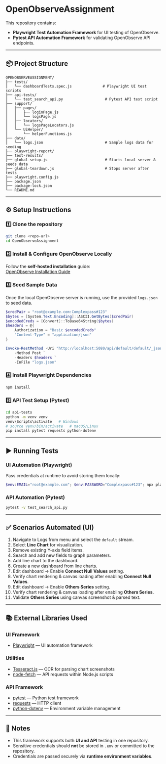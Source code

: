 # OpenObserveAssignment

This repository contains:

- **Playwright Test Automation Framework** for UI testing of OpenObserve.  
- **Pytest API Automation Framework** for validating OpenObserve API endpoints.

---

## 📦 Project Structure

```
OPENOBSERVEASSIGNMENT/
├── tests/
│   └── dashboardTests.spec.js              # Playwright UI test scripts
├── api-tests/
│   └── test_search_api.py                   # Pytest API test script
├── support/
│   ├── pages/
│   │   ├── loginPage.js
│   │   └── logsPage.js
│   ├── locators/
│   │   └── logsPageLocators.js
│   └── UiHelper/
│       └── helperFunctions.js
├── data/
│   └── logs.json                            # Sample logs data for seeding
├── playwright-report/
├── test-results/
├── global-setup.js                          # Starts local server & seeds data
├── global-teardown.js                       # Stops server after tests
├── playwright.config.js
├── package.json
├── package-lock.json
└── README.md
```

---

## ⚙️ Setup Instructions

### 1️⃣ Clone the repository
```sh
git clone <repo-url>
cd OpenObserveAssignment
```

### 2️⃣ Install & Configure OpenObserve Locally  
Follow the **self-hosted installation** guide:  
[OpenObserve Installation Guide](https://openobserve.ai/docs/getting-started/)

### 3️⃣ Seed Sample Data
Once the local OpenObserve server is running, use the provided `logs.json` to seed data.

```powershell
$credPair = "root@example.com:Complexpass#123"
$bytes = [System.Text.Encoding]::ASCII.GetBytes($credPair)
$encodedCreds = [Convert]::ToBase64String($bytes)
$headers = @{
    Authorization = "Basic $encodedCreds"
    "Content-Type" = "application/json"
}

Invoke-RestMethod -Uri "http://localhost:5080/api/default/default/_json" `
    -Method Post `
    -Headers $headers `
    -InFile "logs.json"
```

### 4️⃣ Install Playwright Dependencies
```sh
npm install
```

### 5️⃣ API Test Setup (Pytest)
```sh
cd api-tests
python -m venv venv
venv\Scripts\activate   # Windows
# source venv/bin/activate   # macOS/Linux
pip install pytest requests python-dotenv
```

---

## ▶ Running Tests

### **UI Automation (Playwright)**
Pass credentials at runtime to avoid storing them locally:

```powershell
$env:EMAIL="root@example.com"; $env:PASSWORD="Complexpass#123"; npx playwright test --headed
```

### **API Automation (Pytest)**
```sh
pytest -v test_search_api.py
```

---

## ✅ Scenarios Automated (UI)

1. Navigate to Logs from menu and select the `default` stream.  
2. Select **Line Chart** for visualization.  
3. Remove existing Y-axis field items.  
4. Search and add new fields to graph parameters.  
5. Add line chart to the dashboard.  
6. Create a new dashboard from line charts.  
7. Edit dashboard → Enable **Connect Null Values** setting.  
8. Verify chart rendering & canvas loading after enabling **Connect Null Values**.  
9. Edit dashboard → Enable **Others Series** setting.  
10. Verify chart rendering & canvas loading after enabling **Others Series**.  
11. Validate **Others Series** using canvas screenshot & parsed text.

---

## 📚 External Libraries Used

### **UI Framework**
- [Playwright](https://playwright.dev) — UI automation framework

### **Utilities**
- [Tesseract.js](https://github.com/naptha/tesseract.js) — OCR for parsing chart screenshots  
- [node-fetch](https://github.com/node-fetch/node-fetch) — API requests within Node.js scripts  

### **API Framework**
- [pytest](https://docs.pytest.org) — Python test framework  
- [requests](https://docs.python-requests.org) — HTTP client  
- [python-dotenv](https://pypi.org/project/python-dotenv/) — Environment variable management  

---

## 📄 Notes
- This framework supports both **UI and API** testing in one repository.  
- Sensitive credentials should **not** be stored in `.env` or committed to the repository.  
- Credentials are passed securely via **runtime environment variables**.
